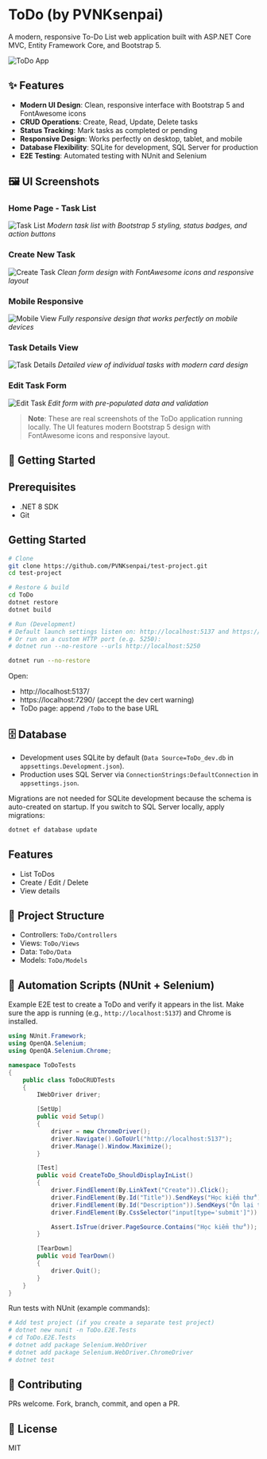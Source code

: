 # ToDo (by PVNKsenpai)

A modern, responsive To-Do List web application built with ASP.NET Core MVC, Entity Framework Core, and Bootstrap 5.

![ToDo App](https://via.placeholder.com/800x400/007bff/ffffff?text=ToDo+App+by+PVNKsenpai)

## ✨ Features

- **Modern UI Design**: Clean, responsive interface with Bootstrap 5 and FontAwesome icons
- **CRUD Operations**: Create, Read, Update, Delete tasks
- **Status Tracking**: Mark tasks as completed or pending
- **Responsive Design**: Works perfectly on desktop, tablet, and mobile
- **Database Flexibility**: SQLite for development, SQL Server for production
- **E2E Testing**: Automated testing with NUnit and Selenium

## 🖼️ UI Screenshots

### Home Page - Task List
![Task List](images/ui/home-page.png)
*Modern task list with Bootstrap 5 styling, status badges, and action buttons*

### Create New Task
![Create Task](images/ui/create-task.png)
*Clean form design with FontAwesome icons and responsive layout*

### Mobile Responsive
![Mobile View](images/ui/mobile-view.png)
*Fully responsive design that works perfectly on mobile devices*

### Task Details View
![Task Details](images/ui/task-details.png)
*Detailed view of individual tasks with modern card design*

### Edit Task Form
![Edit Task](images/ui/edit-task.png)
*Edit form with pre-populated data and validation*

> **Note**: These are real screenshots of the ToDo application running locally. The UI features modern Bootstrap 5 design with FontAwesome icons and responsive layout.

## 🚀 Getting Started

## Prerequisites
- .NET 8 SDK
- Git

## Getting Started
```bash
# Clone
git clone https://github.com/PVNKsenpai/test-project.git
cd test-project

# Restore & build
cd ToDo
dotnet restore
dotnet build

# Run (Development)
# Default launch settings listen on: http://localhost:5137 and https://localhost:7290
# Or run on a custom HTTP port (e.g. 5250):
# dotnet run --no-restore --urls http://localhost:5250

dotnet run --no-restore
```

Open:
- http://localhost:5137/
- https://localhost:7290/ (accept the dev cert warning)
- ToDo page: append `/ToDo` to the base URL

## 🗄️ Database
- Development uses SQLite by default (`Data Source=ToDo_dev.db` in `appsettings.Development.json`).
- Production uses SQL Server via `ConnectionStrings:DefaultConnection` in `appsettings.json`.

Migrations are not needed for SQLite development because the schema is auto-created on startup. If you switch to SQL Server locally, apply migrations:
```bash
dotnet ef database update
```

## Features
- List ToDos
- Create / Edit / Delete
- View details

## 📁 Project Structure
- Controllers: `ToDo/Controllers`
- Views: `ToDo/Views`
- Data: `ToDo/Data`
- Models: `ToDo/Models`

## 🧪 Automation Scripts (NUnit + Selenium)
Example E2E test to create a ToDo and verify it appears in the list. Make sure the app is running (e.g., `http://localhost:5137`) and Chrome is installed.

```csharp
using NUnit.Framework;
using OpenQA.Selenium;
using OpenQA.Selenium.Chrome;

namespace ToDoTests
{
    public class ToDoCRUDTests
    {
        IWebDriver driver;

        [SetUp]
        public void Setup()
        {
            driver = new ChromeDriver();
            driver.Navigate().GoToUrl("http://localhost:5137");
            driver.Manage().Window.Maximize();
        }

        [Test]
        public void CreateToDo_ShouldDisplayInList()
        {
            driver.FindElement(By.LinkText("Create")).Click();
            driver.FindElement(By.Id("Title")).SendKeys("Học kiểm thử");
            driver.FindElement(By.Id("Description")).SendKeys("Ôn lại test case CRUD");
            driver.FindElement(By.CssSelector("input[type='submit']")).Click();

            Assert.IsTrue(driver.PageSource.Contains("Học kiểm thử"));
        }

        [TearDown]
        public void TearDown()
        {
            driver.Quit();
        }
    }
}
```

Run tests with NUnit (example commands):
```bash
# Add test project (if you create a separate test project)
# dotnet new nunit -n ToDo.E2E.Tests
# cd ToDo.E2E.Tests
# dotnet add package Selenium.WebDriver
# dotnet add package Selenium.WebDriver.ChromeDriver
# dotnet test
```

## 🤝 Contributing
PRs welcome. Fork, branch, commit, and open a PR.

## 📄 License
MIT
